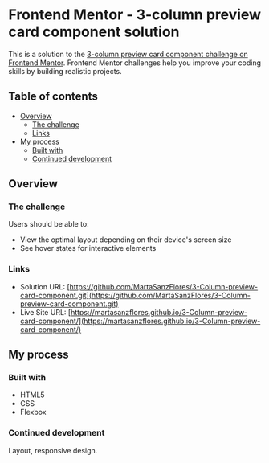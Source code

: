 # Frontend Mentor - 3-column preview card component solution

This is a solution to the [3-column preview card component challenge on Frontend Mentor](https://www.frontendmentor.io/challenges/3column-preview-card-component-pH92eAR2-). Frontend Mentor challenges help you improve your coding skills by building realistic projects. 

## Table of contents

- [Overview](#overview)
  - [The challenge](#the-challenge)
  - [Links](#links)
- [My process](#my-process)
  - [Built with](#built-with)
  - [Continued development](#continued-development)


## Overview

### The challenge

Users should be able to:

- View the optimal layout depending on their device's screen size
- See hover states for interactive elements

### Links

- Solution URL: [https://github.com/MartaSanzFlores/3-Column-preview-card-component.git](https://github.com/MartaSanzFlores/3-Column-preview-card-component.git)
- Live Site URL: [https://martasanzflores.github.io/3-Column-preview-card-component/](https://martasanzflores.github.io/3-Column-preview-card-component/)

## My process

### Built with

- HTML5
- CSS
- Flexbox

### Continued development

Layout, responsive design.
